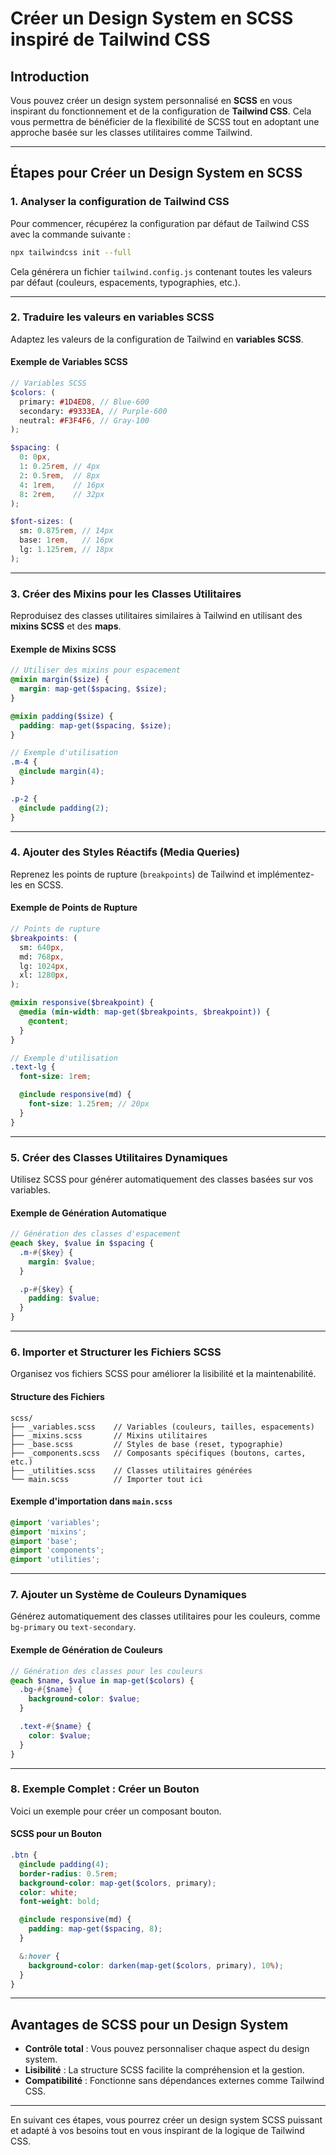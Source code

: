# Créer un Design System en SCSS inspiré de Tailwind CSS

## Introduction
Vous pouvez créer un design system personnalisé en **SCSS** en vous inspirant du fonctionnement et de la configuration de **Tailwind CSS**. Cela vous permettra de bénéficier de la flexibilité de SCSS tout en adoptant une approche basée sur les classes utilitaires comme Tailwind.

---

## Étapes pour Créer un Design System en SCSS

### 1. Analyser la configuration de Tailwind CSS
Pour commencer, récupérez la configuration par défaut de Tailwind CSS avec la commande suivante :

```bash
npx tailwindcss init --full
```

Cela générera un fichier `tailwind.config.js` contenant toutes les valeurs par défaut (couleurs, espacements, typographies, etc.).

---

### 2. Traduire les valeurs en variables SCSS
Adaptez les valeurs de la configuration de Tailwind en **variables SCSS**.

#### Exemple de Variables SCSS
```scss
// Variables SCSS
$colors: (
  primary: #1D4ED8, // Blue-600
  secondary: #9333EA, // Purple-600
  neutral: #F3F4F6, // Gray-100
);

$spacing: (
  0: 0px,
  1: 0.25rem, // 4px
  2: 0.5rem,  // 8px
  4: 1rem,    // 16px
  8: 2rem,    // 32px
);

$font-sizes: (
  sm: 0.875rem, // 14px
  base: 1rem,   // 16px
  lg: 1.125rem, // 18px
);
```

---

### 3. Créer des Mixins pour les Classes Utilitaires
Reproduisez des classes utilitaires similaires à Tailwind en utilisant des **mixins SCSS** et des **maps**.

#### Exemple de Mixins SCSS
```scss
// Utiliser des mixins pour espacement
@mixin margin($size) {
  margin: map-get($spacing, $size);
}

@mixin padding($size) {
  padding: map-get($spacing, $size);
}

// Exemple d'utilisation
.m-4 {
  @include margin(4);
}

.p-2 {
  @include padding(2);
}
```

---

### 4. Ajouter des Styles Réactifs (Media Queries)
Reprenez les points de rupture (`breakpoints`) de Tailwind et implémentez-les en SCSS.

#### Exemple de Points de Rupture
```scss
// Points de rupture
$breakpoints: (
  sm: 640px,
  md: 768px,
  lg: 1024px,
  xl: 1280px,
);

@mixin responsive($breakpoint) {
  @media (min-width: map-get($breakpoints, $breakpoint)) {
    @content;
  }
}

// Exemple d'utilisation
.text-lg {
  font-size: 1rem;

  @include responsive(md) {
    font-size: 1.25rem; // 20px
  }
}
```

---

### 5. Créer des Classes Utilitaires Dynamiques
Utilisez SCSS pour générer automatiquement des classes basées sur vos variables.

#### Exemple de Génération Automatique
```scss
// Génération des classes d'espacement
@each $key, $value in $spacing {
  .m-#{$key} {
    margin: $value;
  }

  .p-#{$key} {
    padding: $value;
  }
}
```

---

### 6. Importer et Structurer les Fichiers SCSS
Organisez vos fichiers SCSS pour améliorer la lisibilité et la maintenabilité.

#### Structure des Fichiers
```plaintext
scss/
├── _variables.scss    // Variables (couleurs, tailles, espacements)
├── _mixins.scss       // Mixins utilitaires
├── _base.scss         // Styles de base (reset, typographie)
├── _components.scss   // Composants spécifiques (boutons, cartes, etc.)
├── _utilities.scss    // Classes utilitaires générées
└── main.scss          // Importer tout ici
```

#### Exemple d'importation dans `main.scss`
```scss
@import 'variables';
@import 'mixins';
@import 'base';
@import 'components';
@import 'utilities';
```

---

### 7. Ajouter un Système de Couleurs Dynamiques
Générez automatiquement des classes utilitaires pour les couleurs, comme `bg-primary` ou `text-secondary`.

#### Exemple de Génération de Couleurs
```scss
// Génération des classes pour les couleurs
@each $name, $value in map-get($colors) {
  .bg-#{$name} {
    background-color: $value;
  }

  .text-#{$name} {
    color: $value;
  }
}
```

---

### 8. Exemple Complet : Créer un Bouton
Voici un exemple pour créer un composant bouton.

#### SCSS pour un Bouton
```scss
.btn {
  @include padding(4);
  border-radius: 0.5rem;
  background-color: map-get($colors, primary);
  color: white;
  font-weight: bold;

  @include responsive(md) {
    padding: map-get($spacing, 8);
  }

  &:hover {
    background-color: darken(map-get($colors, primary), 10%);
  }
}
```

---

## Avantages de SCSS pour un Design System
- **Contrôle total** : Vous pouvez personnaliser chaque aspect du design system.
- **Lisibilité** : La structure SCSS facilite la compréhension et la gestion.
- **Compatibilité** : Fonctionne sans dépendances externes comme Tailwind CSS.

---

En suivant ces étapes, vous pourrez créer un design system SCSS puissant et adapté à vos besoins tout en vous inspirant de la logique de Tailwind CSS.

